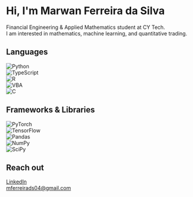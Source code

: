 # Hi, I'm Marwan Ferreira da Silva

Financial Engineering & Applied Mathematics student at CY Tech.  
I am interested in mathematics, machine learning, and quantitative trading.

## Languages

![Python](https://img.shields.io/badge/Python-3776AB?style=for-the-badge&logo=python&logoColor=white)  
![TypeScript](https://img.shields.io/badge/TypeScript-3178C6?style=for-the-badge&logo=typescript&logoColor=white)  
![R](https://img.shields.io/badge/R-276DC3?style=for-the-badge&logo=r&logoColor=white)  
![VBA](https://img.shields.io/badge/VBA-217346?style=for-the-badge&logo=microsoft-excel&logoColor=white)  
![C](https://img.shields.io/badge/C-00599C?style=for-the-badge&logo=c&logoColor=white)  

## Frameworks & Libraries

![PyTorch](https://img.shields.io/badge/PyTorch-EE4C2C?style=for-the-badge&logo=pytorch&logoColor=white)  
![TensorFlow](https://img.shields.io/badge/TensorFlow-FF6F00?style=for-the-badge&logo=tensorflow&logoColor=white)  
![Pandas](https://img.shields.io/badge/Pandas-150458?style=for-the-badge&logo=pandas&logoColor=white)  
![NumPy](https://img.shields.io/badge/NumPy-013243?style=for-the-badge&logo=numpy&logoColor=white)  
![SciPy](https://img.shields.io/badge/SciPy-8CAAE6?style=for-the-badge&logo=scipy&logoColor=white)  

## Reach out

[LinkedIn](https://www.linkedin.com/in/marwan-ferreira-da-silva/)  
mferreirads04@gmail.com
